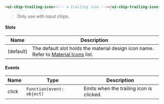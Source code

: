 ```html
<ui-chip-trailing-icon><!-- a trailing icon --></ui-chip-trailing-icon>
```

> Only use with input chips.

#### Slots

| Name      | Description                                                                                     |
| --------- | ----------------------------------------------------------------------------------------------- |
| (default) | The default slot holds the material design icon name. Refer to [Material Icons](/#/icons) list. |

#### Events

| Name  | Type                      | Description                              |
| ----- | ------------------------- | ---------------------------------------- |
| click | `Function(event: object)` | Emits when the trailing icon is clicked. |
